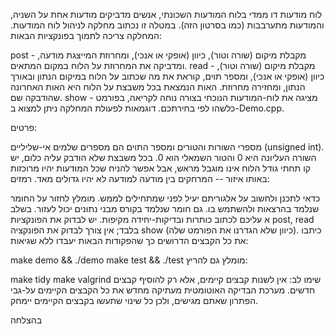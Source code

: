 לוח מודעות דו ממדי
בלוח המודעות השכונתי, אנשים מדביקים מודעות אחת על השניה, והמודעות מתערבבות (כמו בסרטון הזה). במטלה זו נכתוב מחלקה לניהול לוח המודעות. המחלקה צריכה לתמוך בפונקציות הבאות:

post - מקבלת מיקום (שורה וטור), כיוון (אופקי או אנכי), ומחרוזת המייצגת מודעה, ומדביקה את המחרוזת על הלוח במקום המתאים.
read - מקבלת מיקום (שורה וטור), כיוון (אופקי או אנכי), ומספר תוים, קוראת את מה שכתוב על הלוח במיקום הנתון ובאורך הנתון, ומחזירה מחרוזת. האות הנמצאת בכל משבצת על הלוח היא האות האחרונה שהודבקה שם.
show - מציגה את לוח-המודעות הנוכחי בצורה נוחה לקריאה, בפורמט כלשהו לפי בחירתכם.
דוגמאות לפעולת המחלקה ניתן למצוא ב-Demo.cpp.

פרטים:

מספרי השורות והטורים ומספר התוים הם מספרים שלמים אי-שליליים (unsigned int).
השורה העליונה היא 0 והטור השמאלי הוא 0.
בכל משבצת שלא הודבק עליה כלום, יש קו תחתי
גודל הלוח אינו מוגבל מראש, אבל אפשר להניח שכל המודעות יהיו מרוכזות באותו איזור -- המרחקים בין מודעה למודעה לא יהיו גדולים מאד.
רמזים:

כדאי לתכנן ולחשוב על אלגוריתם יעיל לפני שמתחילים לממש.
מומלץ לחזור על החומר שנלמד בהרצאות ולהשתמש בו.
גם חומר שנלמד בקורס מבני נתונים יכול לעזור.
בשלב א עליכם לכתוב כותרות ובדיקות-יחידה מקיפות. יש לבדוק את הפונקציות post, read בלבד; אין צורך לבדוק את הפונקציה show (כיוון שלא הגדרנו את הפורמט שלה). כיתבו את כל הקבצים הדרושים כך שהפקודות הבאות יעבדו ללא שגיאות:

make demo && ./demo
make test && ./test
מומלץ גם להריץ:

make tidy
make valgrind
שימו לב: אין לשנות קבצים קיימים, אלא רק להוסיף קבצים חדשים. מערכת הבדיקה האוטומטית מעתיקה מחדש את כל הקבצים הקיימים על-גבי הפתרון שאתם מגישים, ולכן כל שינוי שתעשו בקבצים הקיימים יימחק.

בהצלחה
